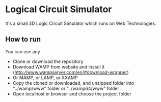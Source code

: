 # Logical Circuit Simulator

It's a small 3D Logic Circuit Simulator which runs on Web Technologies.

## How to run
You can use any 
- Clone or download the repository
- Download WAMP from website and install it (http://www.wampserver.com/en/#download-wrapper)
- Or MAMP, or LAMP, or XXAMP
- Copy the cloned or downloaded, and unzipped folder into "../wamp/www" folder or "../wamp64/www" folder
- Open localhost in browser and choose the project folder

